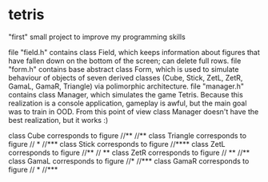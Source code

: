 tetris
======

"first" small project to improve my programming skills 

file "field.h" contains class Field, which keeps information about figures that have fallen down on the bottom of the screen; can delete full rows.
file "form.h" contains base abstract class Form, which is used to simulate behaviour of objects of seven derived classes (Cube, Stick, ZetL, ZetR, GamaL, GamaR, Triangle) via polimorphic architecture.
file "manager.h" contains class Manager, which simulates the game Tetris. Because this realization is a console application, gameplay is awful, but the main goal was to train in OOD. From this point of view class Manager doesn't have the best realization, but it works :)

class Cube corresponds to figure
//**
//**
class Triangle corresponds to figure
// * 
//***
class Stick corresponds to figure
//****
class ZetL corresponds to figure
//**
// **
class ZetR corresponds to figure
// **
//**
class GamaL corresponds to figure
//*
//***
class GamaR corresponds to figure
//  *
//***
